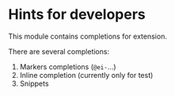 # Hints for developers

This module contains completions for extension.

There are several completions:

1. Markers completions (`@ei-`...)
2. Inline completion (currently only for test)
3. Snippets